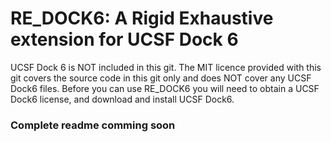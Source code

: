 # RE_DOCK6: A Rigid Exhaustive extension for UCSF Dock 6

UCSF Dock 6 is NOT included in this git. The MIT licence provided with this git covers the source code in this git only and does NOT cover any UCSF Dock6 files. Before you can use RE_DOCK6 you will need to obtain a UCSF Dock6 license, and download and install UCSF Dock6.

### Complete readme comming soon
